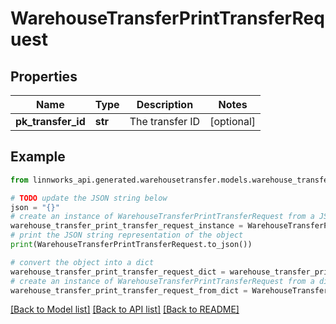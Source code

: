 # WarehouseTransferPrintTransferRequest


## Properties

Name | Type | Description | Notes
------------ | ------------- | ------------- | -------------
**pk_transfer_id** | **str** | The transfer ID | [optional] 

## Example

```python
from linnworks_api.generated.warehousetransfer.models.warehouse_transfer_print_transfer_request import WarehouseTransferPrintTransferRequest

# TODO update the JSON string below
json = "{}"
# create an instance of WarehouseTransferPrintTransferRequest from a JSON string
warehouse_transfer_print_transfer_request_instance = WarehouseTransferPrintTransferRequest.from_json(json)
# print the JSON string representation of the object
print(WarehouseTransferPrintTransferRequest.to_json())

# convert the object into a dict
warehouse_transfer_print_transfer_request_dict = warehouse_transfer_print_transfer_request_instance.to_dict()
# create an instance of WarehouseTransferPrintTransferRequest from a dict
warehouse_transfer_print_transfer_request_from_dict = WarehouseTransferPrintTransferRequest.from_dict(warehouse_transfer_print_transfer_request_dict)
```
[[Back to Model list]](../README.md#documentation-for-models) [[Back to API list]](../README.md#documentation-for-api-endpoints) [[Back to README]](../README.md)


